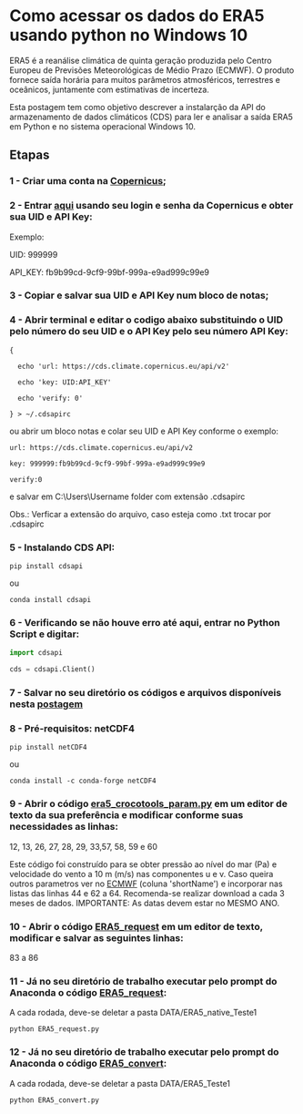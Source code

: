 # Como acessar os dados do ERA5 usando python no Windows 10

ERA5 é a reanálise climática de quinta geração produzida pelo Centro Europeu de Previsões Meteorológicas de Médio Prazo (ECMWF). 
O produto fornece saída horária para muitos parâmetros atmosféricos, terrestres e oceânicos, juntamente com estimativas de incerteza. 

Esta postagem tem como objetivo descrever a instalarção da API do armazenamento de dados climáticos (CDS) para ler e analisar a saída ERA5 em Python e no sistema operacional Windows 10.

## Etapas

### 1 - Criar uma conta na [Copernicus](https://cds.climate.copernicus.eu/);

### 2 - Entrar [aqui](https://cds.climate.copernicus.eu/user) usando seu login e senha da Copernicus e obter sua UID e API Key:

Exemplo:

UID: 999999

API_KEY: fb9b99cd-9cf9-99bf-999a-e9ad999c99e9

### 3 - Copiar e salvar sua UID e API Key num bloco de notas;

### 4 - Abrir terminal e editar o codigo abaixo substituindo o UID pelo número do seu UID e o API Key pelo seu número API Key:
```
{
  
  echo 'url: https://cds.climate.copernicus.eu/api/v2'
  
  echo 'key: UID:API_KEY'
  
  echo 'verify: 0'

} > ~/.cdsapirc

```

ou abrir um bloco notas e colar seu UID e API Key conforme o exemplo:

```
url: https://cds.climate.copernicus.eu/api/v2

key: 999999:fb9b99cd-9cf9-99bf-999a-e9ad999c99e9

verify:0
```

e salvar em C:\Users\Username folder com extensão .cdsapirc

Obs.: Verficar a extensão do arquivo, caso esteja como .txt trocar por .cdsapirc

### 5 - Instalando CDS API:

```
pip install cdsapi
```
ou

```
conda install cdsapi
```

### 6 - Verificando se não houve erro até aqui, entrar no Python Script e digitar:

```python
import cdsapi

cds = cdsapi.Client()
```

### 7 - Salvar no seu diretório os códigos e arquivos disponíveis nesta [postagem](https://github.com/Dilello/BaixarDadosERA5no-Win10)


### 8 - Pré-requisitos: netCDF4

```
pip install netCDF4
```
ou

```
conda install -c conda-forge netCDF4
```

### 9 - Abrir o código [era5_crocotools_param.py](https://github.com/Dilello/BaixarDadosERA5no-Win10/blob/main/era5_crocotools_param.py) em um editor de texto da sua preferência e modificar conforme suas necessidades as linhas:

12, 13, 26, 27, 28, 29, 33,57, 58, 59 e 60

Este código foi construído para se obter pressão ao nível do mar (Pa) e velocidade do vento a 10 m (m/s) nas componentes u e v. Caso queira outros parametros ver no [ECMWF](https://confluence.ecmwf.int/display/CKB/ERA5%3A+data+documentation#ERA5:datadocumentation-Parameterlistings) (coluna 'shortName') e incorporar nas listas das linhas 44 e 62 a 64.
Recomenda-se realizar download a cada 3 meses de dados. IMPORTANTE: As datas devem estar no MESMO ANO.

### 10 - Abrir o código [ERA5_request](https://github.com/Dilello/BaixarDadosERA5no-Win10/blob/main/ERA5_request.py) em um editor de texto, modificar e salvar as seguintes linhas:

83 a 86


### 11 - Já no seu diretório de trabalho executar pelo prompt do Anaconda o código [ERA5_request](https://github.com/Dilello/BaixarDadosERA5no-Win10/blob/main/ERA5_request.py):

A cada rodada, deve-se deletar a pasta DATA/ERA5_native_Teste1

```
python ERA5_request.py
```

### 12 - Já no seu diretório de trabalho executar pelo prompt do Anaconda o código [ERA5_convert](https://github.com/Dilello/BaixarDadosERA5no-Win10/blob/main/ERA5_convert.py):

A cada rodada, deve-se deletar a pasta DATA/ERA5_Teste1

```
python ERA5_convert.py
```






